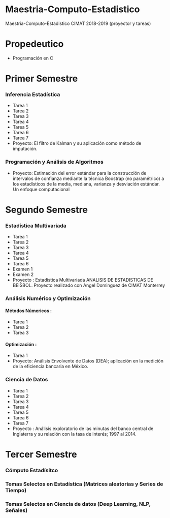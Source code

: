 # Maestria-Computo-Estadistico
Maestria-Computo-Estadistico CIMAT 2018-2019 (proyector y tareas)

# Propedeutico
* Programación en C


# Primer Semestre
### Inferencia Estadística 
* Tarea 1
* Tarea 2
* Tarea 3
* Tarea 4
* Tarea 5
* Tarea 6
* Tarea 7
* Proyecto: El filtro de Kalman y su aplicación como método de
imputación.
### Programación y Análisis de Algoritmos
* Proyecto: Estimación del error estándar para la construcción de
intervalos de confianza mediante la técnica Boostrap
(no paramétrico) a los estadísticos de la media,
mediana, varianza y desviación estándar. Un enfoque
computacional

# Segundo Semestre
### Estadística Multivariada
* Tarea 1
* Tarea 2
* Tarea 3
* Tarea 4
* Tarea 5
* Tarea 6
* Examen 1
* Examen 2
* Proyecto : Estadística Multivariada
ANALISIS DE ESTADISTICAS DE BEISBOL. Proyecto realizado con Angel Dominguez de CIMAT Monterrey

### Análisis Numérico y Optimización 
#### Métodos Númericos :
* Tarea 1
* Tarea 2
* Tarea 3
#### Optimización :
* Tarea 1
* Proyecto: Análisis Envolvente de Datos (DEA);
aplicación en la medición de la eficiencia
bancaria en México.
### Ciencia de Datos
* Tarea 1
* Tarea 2
* Tarea 3
* Tarea 4
* Tarea 5
* Tarea 6
* Tarea 7
* Proyecto : Análisis exploratorio de las minutas del banco
central de Inglaterra y su relación con la tasa
de interés; 1997 al 2014.

# Tercer Semestre

### Cómputo Estadísitco 

### Temas Selectos en Estadística (Matrices aleatorias y Series de Tiempo)

### Temas Selectos en Ciencia de datos (Deep Learning, NLP, Señales)
